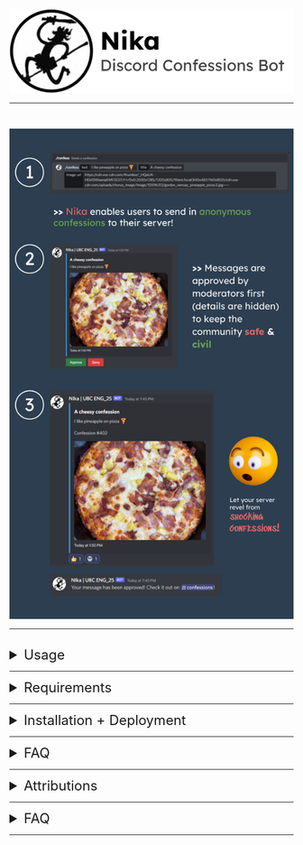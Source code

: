 ![](images/titleBanner2.png)
<hr>
<br>

![](images/newBan.png)
<hr>
<br>

<style>
summary{
	font-size:18pt;
}
</style>

<details>
	<summary>Usage</summary>
	
</details>
<hr>

<details>
	<summary>Requirements</summary>
	
</details>
<hr>

<details>
	<summary>Installation + Deployment</summary>
	
</details>
<hr>

<details>
	<summary>FAQ</summary>
	
</details>
<hr>

<details>
	<summary>Attributions</summary>
	
</details>
<hr>

<details>
	<summary>FAQ</summary>
	
</details>
<hr>
